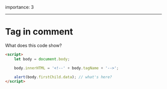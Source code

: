 importance: 3

---

# Tag in comment

What does this code show?

```html
<script>
    let body = document.body;

    body.innerHTML = '<!--' + body.tagName + '-->';

    alert(body.firstChild.data); // what's here?
</script>
```
